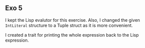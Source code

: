## Exo 5

I kept the Lisp evalutor for this exercise.
Also, I changed the given `IntLiteral` structure to a Tuple struct as it is more convenient.

I created a trait for printing the whole expression back to the Lisp expression.